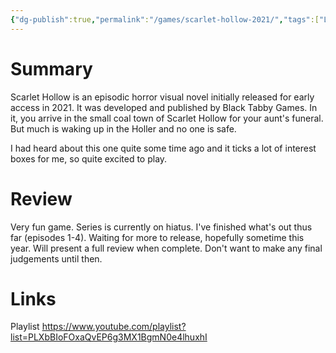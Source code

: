 ```yaml
---
{"dg-publish":true,"permalink":"/games/scarlet-hollow-2021/","tags":["LP"],"created":"2024-02-13","updated":"2024-07-20"}
---
```



# Summary

Scarlet Hollow is an episodic horror visual novel initially released for early access in 2021. It was developed and published by Black Tabby Games. In it, you arrive in the small coal town of Scarlet Hollow for your aunt's funeral. But much is waking up in the Holler and no one is safe.

I had heard about this one quite some time ago and it ticks a lot of interest boxes for me, so quite excited to play.

# Review

Very fun game. Series is currently on hiatus. I've finished what's out thus far (episodes 1-4). Waiting for more to release, hopefully sometime this year. Will present a full review when complete. Don't want to make any final judgements until then.

# Links

Playlist https://www.youtube.com/playlist?list=PLXbBIoFOxaQvEP6g3MX1BgmN0e4lhuxhI
